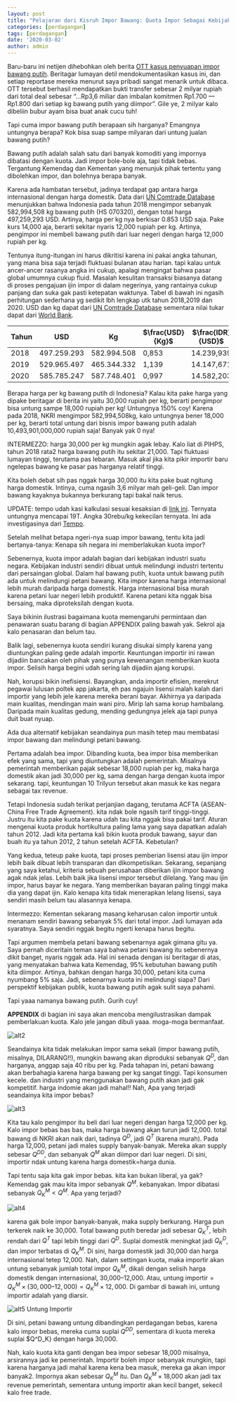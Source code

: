 ```yaml
---
layout: post
title: "Pelajaran dari Kisruh Impor Bawang: Quota Impor Sebagai Kebijakan Proteksi Petani"
categories: [perdagangan]
tags: [perdagangan]
date: '2020-03-02'
author: admin
---
```


Baru-baru ini netijen dihebohkan oleh berita [OTT kasus penyuapan impor bawang putih](https://beritagar.id/artikel-amp/berita/urus-impor-bawang-putih-nyoman-minta-imbalan-rp36-m?__twitter_impression=true). Beritagar lumayan detil mendokumentasikan kasus ini, dan setiap reportase mereka menurut saya pribadi sangat menarik untuk dibaca. OTT tersebut berhasil mendapatkan bukti transfer sebesar 2 milyar rupiah dari total deal sebesar “…Rp3,6 miliar dan imbalan komitmen Rp1.700 — Rp1.800 dari setiap kg bawang putih yang diimpor”. Gile ye, 2 milyar kalo dibeliin bubur ayam bisa buat anak cucu tuh!

Tapi cuma impor bawang putih berapaan sih harganya? Emangnya untungnya berapa? Kok bisa suap sampe milyaran dari untung jualan bawang putih?

Bawang putih adalah salah satu dari banyak komoditi yang impornya dibatasi dengan kuota. Jadi impor bole-bole aja, tapi tidak bebas. Tergantung Kemendag dan Kementan yang menunjuk pihak tertentu yang dibolehkan impor, dan bolehnya berapa banyak.

Karena ada hambatan tersebut, jadinya terdapat gap antara harga internasional dengan harga domestik. Data dari [UN Comtrade Database](https://comtrade.un.org/data/) menunjukkan bahwa Indonesia pada tahun 2018 mengimpor sebanyak 582,994,508 kg bawang putih (HS 070320), dengan total harga 497,259,293 USD. Artinya, harga per kg nya berkisar 0.853 USD saja. Pake kurs 14,000 aja, berarti sekitar nyaris 12,000 rupiah per kg. Artinya, pengimpor ini membeli bawang putih dari luar negeri dengan harga 12,000 rupiah per kg.

Tentunya itung-itungan ini harus dikritisi karena ini pakai angka tahunan, yang mana bisa saja terjadi fluktuasi bulanan atau harian. tapi kalau untuk ancer-ancer rasanya angka ini cukup, apalagi mengingat bahwa pasar global umumnya cukup fluid. Masalah kesulitan transaksi biasanya datang di proses pengajuan ijin impor di dalam negerinya, yang rantainya cukup panjang dan suka gak pasti ketepatan waktunya. Tabel di bawah ini ngasih perhitungan sederhana yg sedikit lbh lengkap utk tahun 2018,2019 dan 2020. USD dan kg dapat dari [UN Comtrade Database]((https://comtrade.un.org/data/)) sementara nilai tukar dapat dari [World Bank](https://data.worldbank.org/indicator/PA.NUS.FCRF?end=2020&locations=ID&start=2015).

| Tahun | USD | Kg | $\frac{USD}{Kg}$ | $\frac{IDR}{USD}$ | $\frac{IDR}{Kg}$ |
| --- | --- | --- | --- | --- | --- |
| 2018 | 497.259.293 | 582.994.508 | 0,853 | 14.239,939 | 12.146,668 |
| 2019 | 529.965.497 | 465.344.332 | 1,139 | 14.147,671 | 16.114,197 |
| 2020 | 585.785.247 | 587.748.401 | 0,997 | 14.582,203 | 14.538,483 |

Berapa harga per kg bawang putih di Indonesia? Kalau kita pake harga yang dipake beritagar di berita ini yaitu 30,000 rupiah per kg, berarti pengimpor bisa untung sampe 18,000 rupiah per kg! Untungnya 150% coy! Karena pada 2018, NKRI mengimpor 582,994,508kg, kalo untungnya bener 18,000 per kg, berarti total untung dari bisnis impor bawang putih adalah 10,493,901,000,000 rupiah saja! Banyak yak 0 nya!

INTERMEZZO: harga 30,000 per kg mungkin agak lebay. Kalo liat di PIHPS, tahun 2018 rata2 harga bawang putih itu sekitar 21,000. Tapi fluktuasi lumayan tinggi, terutama pas lebaran. Masuk akal jika kita pikir importir baru ngelepas bawang ke pasar pas harganya relatif tinggi.

Kita boleh debat sih pas nggak harga 30,000 itu kita pake buat ngitung harga domestik. Intinya, cuma ngasih 3,6 milyar mah geli-geli. Dan impor bawang kayaknya bukannya berkurang tapi bakal naik terus.

UPDATE: tempo udah kasi kalkulasi sesuai kesaksian di [link ini](https://bisnis.tempo.co/read/1094542/mafia-bawang-putih-impor-dari-cina-raup-untung-rp-19-t-per-tahun/full&view=ok). Ternyata untungnya mencapai 19T. Angka 30rebu/kg kekecilan ternyata. Ini ada investigasinya dari [Tempo](https://majalah.tempo.co/read/investigasi/159659/gurita-kuota-impor-bawang).

Setelah melihat betapa ngeri-nya suap impor bawang, tentu kita jadi bertanya-tanya: Kenapa sih negara ini memberlakukan kuota impor?

Sebenernya, kuota impor adalah bagian dari kebijakan industri suatu negara. Kebijakan industri sendiri dibuat untuk melindungi industri tertentu dari persaingan global. Dalam hal bawang putih, kuota untuk bawang putih ada untuk melindungi petani bawang. Kita impor karena harga internasional lebih murah daripada harga domestik. Harga internasional bisa murah karena petani luar negeri lebih produktif. Karena petani kita nggak bisa bersaing, maka diproteksilah dengan kuota.

Saya bikinin ilustrasi bagaimana kuota memengaruhi permintaan dan penawaran suatu barang di bagian APPENDIX paling bawah yak. Sekrol aja kalo penasaran dan belum tau.

Balik lagi, sebenernya kuota sendiri kurang disukai simply karena yang diuntungkan paling gede adalah importir. Keuntungan importir ini rawan dijadiin bancakan oleh pihak yang punya kewenangan memberikan kuota impor. Selisih harga begini udah sering lah dijadiin ajang korupsi.

Nah, korupsi bikin inefisiensi. Bayangkan, anda importir efisien, merekrut pegawai lulusan poltek app jakarta, eh pas ngajuin lisensi malah kalah dari importir yang lebih jele karena mereka berani bayar. Akhirnya ya daripada main kualitas, mendingan main wani piro. Mirip lah sama korup hambalang. Daripada main kualitas gedung, mending gedungnya jelek aja tapi punya duit buat nyuap.

Ada dua alternatif kebijakan seandainya pun masih tetep mau membatasi impor bawang dan melindungi petani bawang.

Pertama adalah bea impor. Dibanding kuota, bea impor bisa memberikan efek yang sama, tapi yang diuntungkan adalah pemerintah. Misalnya pemerintah memberikan pajak sebesar 18,000 rupiah per kg, maka harga domestik akan jadi 30,000 per kg, sama dengan harga dengan kuota impor sekarang. tapi, keuntungan 10 Trilyun tersebut akan masuk ke kas negara sebagai tax revenue.

Tetapi Indonesia sudah terikat perjanjian dagang, terutama ACFTA (ASEAN-China Free Trade Agreement). kita ndak bole ngasih tarif tinggi-tinggi. Justru itu kita pake kuota karena udah tau kita nggak bisa pakai tarif. Aturan mengenai kuota produk hortikultura paling lama yang saya dapatkan adalah tahun 2012. Jadi kita pertama kali bikin kuota produk bawang, sayur dan buah itu ya tahun 2012, 2 tahun setelah ACFTA. Kebetulan?

Yang kedua, teteup pake kuota, tapi proses pemberian lisensi atau ijin impor lebih baik dibuat lebih transparan dan dikompetisikan. Sekarang, sepanjang yang saya ketahui, kriteria sebuah perusahaan diberikan ijin impor bawang agak ndak jelas. Lebih baik jika lisensi impor tersebut dilelang. Yang mau ijin impor, harus bayar ke negara. Yang memberikan bayaran paling tinggi maka dia yang dapat ijin. Kalo kenapa kita tidak menerapkan lelang lisensi, saya sendiri masih belum tau alasannya kenapa.

Intermezzo: Kementan sekarang masang keharusan calon importir untuk menanam sendiri bawang sebanyak 5% dari total impor. Jadi lumayan ada syaratnya. Saya sendiri nggak begitu ngerti kenapa harus begitu.

Tapi argumen membela petani bawang sebenarnya agak gimana gitu ya. Saya pernah diceritain teman saya bahwa petani bawang itu sebenernya dikit banget, nyaris nggak ada. Hal ini senada dengan isi beritagar di atas, yang menyatakan bahwa kata Kemendag, 95% kebutuhan bawang putih kita diimpor. Artinya, bahkan dengan harga 30,000, petani kita cuma nyumbang 5% saja. Jadi, sebenarnya kuota ini melindungi siapa? Dari perspektif kebijakan publik, kuota bawang putih agak sulit saya pahami.

Tapi yaaa namanya bawang putih. Gurih cuy!

**APPENDIX**
di bagian ini saya akan mencoba mengilustrasikan dampak pemberlakuan kuota. Kalo jele jangan dibuli yaaa. moga-moga bermanfaat.

![alt2](bawang2.jpg "Pasar domestik bawang tanpa impor")

Seandainya kita tidak melakukan impor sama sekali (impor bawang putih, misalnya, DILARANG!!), mungkin bawang akan diproduksi sebanyak $Q^D$, dan harganya, anggap saja 40 ribu per kg. Pada tahapan ini, petani bawang akan berbahagia karena harga bawang per kg sangat tinggi. Tapi konsumen kecele. dan industri yang menggunakan bawang putih akan jadi gak kompetitif. harga indomie akan jadi mahal!!
Nah, Apa yang terjadi seandainya kita impor bebas?

![alt3](bawang3.jpg "impor sebebas-bebasnya tanpa hambatan kuota")

Kita tau kalo pengimpor itu beli dari luar negeri dengan harga 12,000 per kg. Kalo impor bebas bas bas, maka harga bawang akan turun jadi 12,000. total bawang di NKRI akan naik dari, tadinya $Q^D$, jadi $Q^T$ (karena murah). Pada harga 12,000, petani jadi males supply banyak-banyak. Mereka akan supply sebesar $Q^{DD}$, dan sebanyak $Q^M$ akan diimpor dari luar negeri. Di sini, importir ndak untung karena harga domestik=harga dunia.

Tapi tentu saja kita gak impor bebas. kita kan bukan liberal, ya gak? Kemendag gak mau kita impor sebanyak $Q^M$. kebanyakan. Impor dibatasi sebanyak $Q^{M}_K<Q^M$. Apa yang terjadi?

![alt4](bawang4.jpg "pembatasan impor dengan kuota")

karena gak bole impor banyak-banyak, maka supply berkurang. Harga pun terkerek naik ke 30,000. Total bawang putih beredar jadi sebesar $Q^T_K$, lebih rendah dari $Q^T$ tapi lebih tinggi dari $Q^D$. Suplai domestik meningkat jadi $Q^D_K$, dan impor terbatas di $Q^M_K$. Di sini, harga domestik jadi 30,000 dan harga internasional tetep 12,000.
Nah, dalam settingan kuota, maka importir akan untung sebanyak jumlah total impor $Q^M_K$, dikali dengan selisih harga domestik dengan internasional, 30,000–12,000. Atau, untung importir$=Q^M_K\times(30,000–12,000)=Q^M_K\times12,000$. Di gambar di bawah ini, untung importir adalah yang diarsir.

![alt5](bawang5.jpg "untung buat importir")
Untung Importir

Di sini, petani bawang untung dibandingkan perdagangan bebas, karena kalo impor bebas, mereka cuma suplai $Q^{DD}$, sementara di kuota mereka suplai $Q^D_K} dengan harga 30,000.

Nah, kalo kuota kita ganti dengan bea impor sebesar 18,000 misalnya, arsirannya jadi ke pemerintah. Importir boleh impor sebanyak mungkin, tapi karena harganya jadi mahal karena kena bea masuk, mereka ga akan impor banyak2. Impornya akan sebesar $Q^M_K$ itu. Dan $Q^M_K\times\text{18,000}$ akan jadi tax revenue pemerintah, sementara untung importir akan kecil banget, sekecil kalo free trade.
